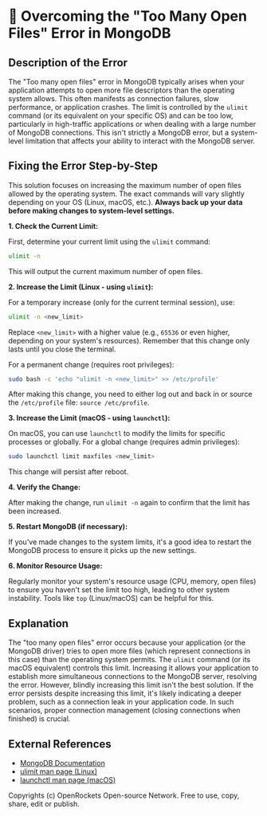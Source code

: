 # 🐞 Overcoming the "Too Many Open Files" Error in MongoDB


## Description of the Error

The "Too many open files" error in MongoDB typically arises when your application attempts to open more file descriptors than the operating system allows. This often manifests as connection failures, slow performance, or application crashes. The limit is controlled by the `ulimit` command (or its equivalent on your specific OS) and can be too low, particularly in high-traffic applications or when dealing with a large number of MongoDB connections.  This isn't strictly a MongoDB error, but a system-level limitation that affects your ability to interact with the MongoDB server.

## Fixing the Error Step-by-Step

This solution focuses on increasing the maximum number of open files allowed by the operating system.  The exact commands will vary slightly depending on your OS (Linux, macOS, etc.).  **Always back up your data before making changes to system-level settings.**

**1. Check the Current Limit:**

First, determine your current limit using the `ulimit` command:

```bash
ulimit -n
```

This will output the current maximum number of open files.


**2. Increase the Limit (Linux - using `ulimit`):**

For a temporary increase (only for the current terminal session), use:

```bash
ulimit -n <new_limit>
```

Replace `<new_limit>` with a higher value (e.g., `65536` or even higher, depending on your system's resources).  Remember that this change only lasts until you close the terminal.

For a permanent change (requires root privileges):

```bash
sudo bash -c 'echo "ulimit -n <new_limit>" >> /etc/profile'
```

After making this change, you need to either log out and back in or source the `/etc/profile` file: `source /etc/profile`.


**3. Increase the Limit (macOS - using `launchctl`):**

On macOS, you can use `launchctl` to modify the limits for specific processes or globally.  For a global change (requires admin privileges):

```bash
sudo launchctl limit maxfiles <new_limit>
```

This change will persist after reboot.


**4. Verify the Change:**

After making the change, run `ulimit -n` again to confirm that the limit has been increased.


**5. Restart MongoDB (if necessary):**

If you've made changes to the system limits, it's a good idea to restart the MongoDB process to ensure it picks up the new settings.


**6. Monitor Resource Usage:**

Regularly monitor your system's resource usage (CPU, memory, open files) to ensure you haven't set the limit too high, leading to other system instability.  Tools like `top` (Linux/macOS) can be helpful for this.


## Explanation

The "too many open files" error occurs because your application (or the MongoDB driver) tries to open more files (which represent connections in this case) than the operating system permits. The `ulimit` command (or its macOS equivalent) controls this limit. Increasing it allows your application to establish more simultaneous connections to the MongoDB server, resolving the error.  However, blindly increasing this limit isn't the best solution.  If the error persists despite increasing this limit, it's likely indicating a deeper problem, such as a connection leak in your application code.  In such scenarios, proper connection management (closing connections when finished) is crucial.


## External References

* [MongoDB Documentation](https://www.mongodb.com/docs/)
* [ulimit man page (Linux)](https://man7.org/linux/man-pages/man1/ulimit.1.html)
* [launchctl man page (macOS)](https://developer.apple.com/library/archive/documentation/MacOSX/Conceptual/BPSystemStartup/Chapters/Launchd.html)


Copyrights (c) OpenRockets Open-source Network. Free to use, copy, share, edit or publish.

